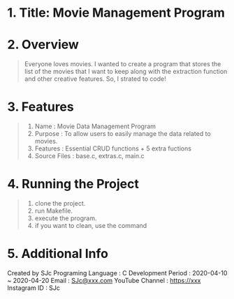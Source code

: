 # 1. Title: Movie Management Program

# 2. Overview
> Everyone loves movies. I wanted to create a program that stores the list of the movies that I want to keep along with the extraction function and other creative features. So, I strated to code!

# 3. Features
 >1. Name : Movie Data Management Program
 >2. Purpose : To allow users to easily manage the data related to movies.
 >3. Features : Essential CRUD functions + 5 extra fuctions
 >4. Source Files : base.c, extras.c, main.c
 
 # 4. Running the Project
 >1. clone the project.
 >2. run Makefile.
 >3. execute the program.
 >4. if you want to clean, use the command
 
 # 5. Additional Info
  Created by SJc 
  Programing Language : C
  Development Period : 2020-04-10 ~ 2020-04-20
  Email : <SJc@xxx.com>
  YouTube Channel : <https://xxx>
  Instagram ID : SJc
